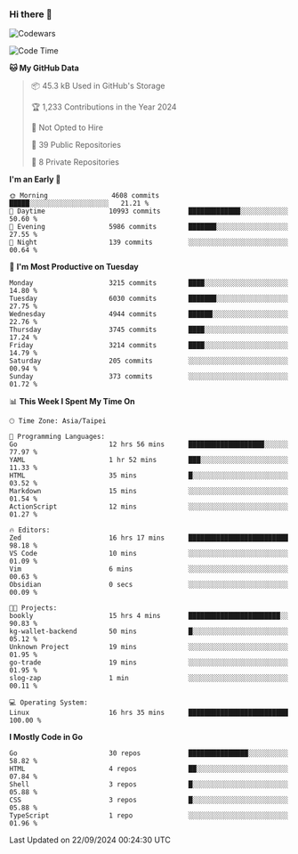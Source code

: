 ### Hi there 👋

![Codewars](https://www.codewars.com/users/omegaatt36/badges/small)

<!--START_SECTION:waka-->
![Code Time](http://img.shields.io/badge/Code%20Time-2%2C782%20hrs%2022%20mins-blue)

**🐱 My GitHub Data** 

> 📦 45.3 kB Used in GitHub's Storage 
 > 
> 🏆 1,233 Contributions in the Year 2024
 > 
> 🚫 Not Opted to Hire
 > 
> 📜 39 Public Repositories 
 > 
> 🔑 8 Private Repositories 
 > 
**I'm an Early 🐤** 

```text
🌞 Morning                4608 commits        █████░░░░░░░░░░░░░░░░░░░░   21.21 % 
🌆 Daytime                10993 commits       █████████████░░░░░░░░░░░░   50.60 % 
🌃 Evening                5986 commits        ███████░░░░░░░░░░░░░░░░░░   27.55 % 
🌙 Night                  139 commits         ░░░░░░░░░░░░░░░░░░░░░░░░░   00.64 % 
```
📅 **I'm Most Productive on Tuesday** 

```text
Monday                   3215 commits        ████░░░░░░░░░░░░░░░░░░░░░   14.80 % 
Tuesday                  6030 commits        ███████░░░░░░░░░░░░░░░░░░   27.75 % 
Wednesday                4944 commits        ██████░░░░░░░░░░░░░░░░░░░   22.76 % 
Thursday                 3745 commits        ████░░░░░░░░░░░░░░░░░░░░░   17.24 % 
Friday                   3214 commits        ████░░░░░░░░░░░░░░░░░░░░░   14.79 % 
Saturday                 205 commits         ░░░░░░░░░░░░░░░░░░░░░░░░░   00.94 % 
Sunday                   373 commits         ░░░░░░░░░░░░░░░░░░░░░░░░░   01.72 % 
```


📊 **This Week I Spent My Time On** 

```text
🕑︎ Time Zone: Asia/Taipei

💬 Programming Languages: 
Go                       12 hrs 56 mins      ███████████████████░░░░░░   77.97 % 
YAML                     1 hr 52 mins        ███░░░░░░░░░░░░░░░░░░░░░░   11.33 % 
HTML                     35 mins             █░░░░░░░░░░░░░░░░░░░░░░░░   03.52 % 
Markdown                 15 mins             ░░░░░░░░░░░░░░░░░░░░░░░░░   01.54 % 
ActionScript             12 mins             ░░░░░░░░░░░░░░░░░░░░░░░░░   01.27 % 

🔥 Editors: 
Zed                      16 hrs 17 mins      █████████████████████████   98.18 % 
VS Code                  10 mins             ░░░░░░░░░░░░░░░░░░░░░░░░░   01.09 % 
Vim                      6 mins              ░░░░░░░░░░░░░░░░░░░░░░░░░   00.63 % 
Obsidian                 0 secs              ░░░░░░░░░░░░░░░░░░░░░░░░░   00.09 % 

🐱‍💻 Projects: 
bookly                   15 hrs 4 mins       ███████████████████████░░   90.83 % 
kg-wallet-backend        50 mins             █░░░░░░░░░░░░░░░░░░░░░░░░   05.12 % 
Unknown Project          19 mins             ░░░░░░░░░░░░░░░░░░░░░░░░░   01.95 % 
go-trade                 19 mins             ░░░░░░░░░░░░░░░░░░░░░░░░░   01.95 % 
slog-zap                 1 min               ░░░░░░░░░░░░░░░░░░░░░░░░░   00.11 % 

💻 Operating System: 
Linux                    16 hrs 35 mins      █████████████████████████   100.00 % 
```

**I Mostly Code in Go** 

```text
Go                       30 repos            ███████████████░░░░░░░░░░   58.82 % 
HTML                     4 repos             ██░░░░░░░░░░░░░░░░░░░░░░░   07.84 % 
Shell                    3 repos             █░░░░░░░░░░░░░░░░░░░░░░░░   05.88 % 
CSS                      3 repos             █░░░░░░░░░░░░░░░░░░░░░░░░   05.88 % 
TypeScript               1 repo              ░░░░░░░░░░░░░░░░░░░░░░░░░   01.96 % 
```




 Last Updated on 22/09/2024 00:24:30 UTC
<!--END_SECTION:waka-->

<!--
**omegaatt36/omegaatt36** is a ✨ _special_ ✨ repository because its `README.md` (this file) appears on your GitHub profile.

Here are some ideas to get you started:

- 🔭 I’m currently working on ...
- 🌱 I’m currently learning ...
- 👯 I’m looking to collaborate on ...
- 🤔 I’m looking for help with ...
- 💬 Ask me about ...
- 📫 How to reach me: ...
- 😄 Pronouns: ...
- ⚡ Fun fact: ...
-->
